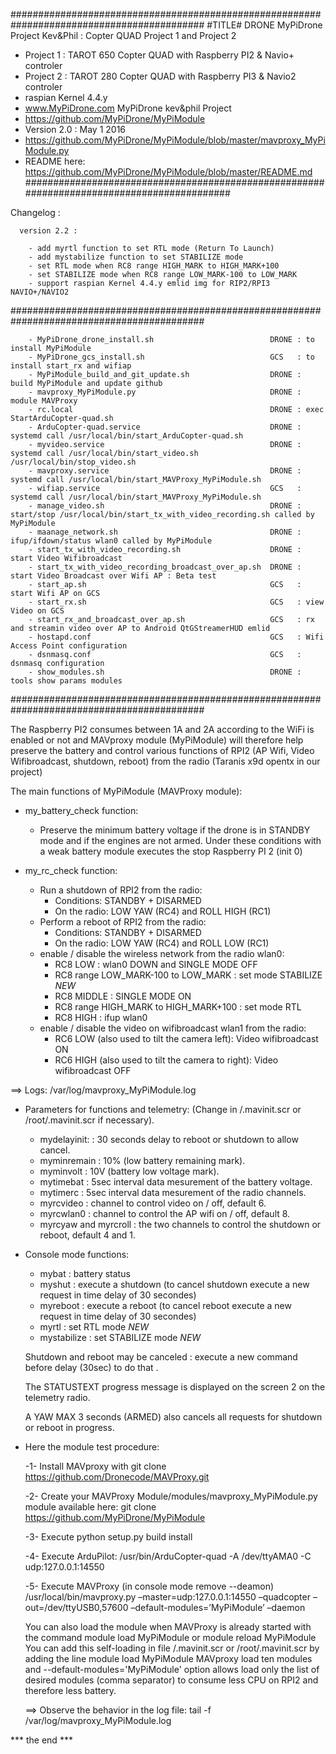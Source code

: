 ###########################################################################################
#TITLE# DRONE MyPiDrone Project Kev&Phil : Copter QUAD Project 1 and Project 2
- Project 1 : TAROT 650 Copter QUAD with Raspberry PI2 & Navio+ controler
- Project 2 : TAROT 280 Copter QUAD with Raspberry PI3 & Navio2 controler
- raspian Kernel 4.4.y 
- www.MyPiDrone.com MyPiDrone kev&phil Project
- https://github.com/MyPiDrone/MyPiModule 
- Version 2.0 : May 1 2016 
- https://github.com/MyPiDrone/MyPiModule/blob/master/mavproxy_MyPiModule.py
- README here: https://github.com/MyPiDrone/MyPiModule/blob/master/README.md
###########################################################################################

 Changelog :

      version 2.2 :

        - add myrtl function to set RTL mode (Return To Launch)
        - add mystabilize function to set STABILIZE mode
        - set RTL mode when RC8 range HIGH_MARK to HIGH_MARK+100
        - set STABILIZE mode when RC8 range LOW_MARK-100 to LOW_MARK
        - support raspian Kernel 4.4.y emlid img for RIP2/RPI3 NAVIO+/NAVIO2

###########################################################################################

        - MyPiDrone_drone_install.sh                          DRONE : to install MyPiModule
        - MyPiDrone_gcs_install.sh                            GCS   : to install start_rx and wifiap
        - MyPiModule_build_and_git_update.sh                  DRONE : build MyPiModule and update github
        - mavproxy_MyPiModule.py                              DRONE : module MAVProxy
        - rc.local                                            DRONE : exec StartArduCopter-quad.sh
        - ArduCopter-quad.service                             DRONE : systemd call /usr/local/bin/start_ArduCopter-quad.sh
        - myvideo.service                                     DRONE : systemd call /usr/local/bin/start_video.sh /usr/local/bin/stop_video.sh
        - mavproxy.service                                    DRONE : systemd call /usr/local/bin/start_MAVProxy_MyPiModule.sh
        - wifiap.service                                      GCS   : systemd call /usr/local/bin/start_MAVProxy_MyPiModule.sh
        - manage_video.sh                                     DRONE : start/stop /usr/local/bin/start_tx_with_video_recording.sh called by MyPiModule
        - maanage_network.sh                                  DRONE : ifup/ifdown/status wlan0 called by MyPiModule 
        - start_tx_with_video_recording.sh                    DRONE : start Video Wifibroadcast
        - start_tx_with_video_recording_broadcast_over_ap.sh  DRONE : start Video Broadcast over Wifi AP : Beta test
        - start_ap.sh                                         GCS   : start Wifi AP on GCS
        - start_rx.sh                                         GCS   : view Video on GCS
        - start_rx_and_broadcast_over_ap.sh                   GCS   : rx and streamin video over AP to Android QtGStreamerHUD emlid
        - hostapd.conf                                        GCS   : Wifi Access Point configuration
        - dsnmasq.conf                                        GCS   : dsnmasq configuration
        - show_modules.sh                                     DRONE : tools show params modules

###########################################################################################


The Raspberry PI2 consumes between 1A and 2A according to the WiFi is enabled or not and MAVproxy module (MyPiModule) 
will therefore help preserve the battery and control various functions of RPI2 (AP Wifi, Video Wifibroadcast, shutdown, reboot)
 from the radio (Taranis x9d opentx in our project)

The main functions of MyPiModule (MAVProxy module):

* my_battery_check function:

    - Preserve the minimum battery voltage if the drone is in STANDBY mode and if the engines are not armed.
      Under these conditions with a weak battery module executes the stop Raspberry PI 2 (init 0)

* my_rc_check function:

    - Run a shutdown of RPI2 from the radio:
        - Conditions: STANDBY + DISARMED
        - On the radio: LOW YAW (RC4) and ROLL HIGH (RC1)
    - Perform a reboot of RPI2 from the radio:
        - Conditions: STANDBY + DISARMED
        - On the radio: LOW YAW (RC4) and ROLL LOW (RC1)
    - enable / disable the wireless network from the radio wlan0:
        - RC8 LOW : wlan0 DOWN and SINGLE MODE OFF
        - RC8 range LOW_MARK-100 to LOW_MARK : set mode STABILIZE *NEW*
        - RC8 MIDDLE : SINGLE MODE ON
        - RC8 range HIGH_MARK to HIGH_MARK+100 : set mode RTL
        - RC8 HIGH : ifup wlan0 
    - enable / disable the video on wifibroadcast wlan1 from the radio:
        - RC6 LOW (also used to tilt the camera left): Video wifibroadcast ON
        - RC6 HIGH (also used to tilt the camera to right): Video wifibroadcast OFF

==> Logs: /var/log/mavproxy_MyPiModule.log


* Parameters for functions and telemetry:
  (Change in /.mavinit.scr or /root/.mavinit.scr if necessary).

    - mydelayinit: : 30 seconds delay to reboot or shutdown to allow cancel.
    - myminremain : 10% (low battery remaining mark).
    - myminvolt : 10V (battery low voltage mark).
    - mytimebat : 5sec interval data mesurement of the battery voltage.
    - mytimerc : 5sec interval data mesurement of the radio channels.
    - myrcvideo : channel to control video on / off, default 6.
    - myrcwlan0 : channel to control the AP wifi on / off, default 8.
    - myrcyaw and myrcroll : the two channels to control the shutdown or reboot, default 4 and 1.

* Console mode functions:

    - mybat       : battery status
    - myshut      : execute a shutdown (to cancel shutdown execute a new request in time delay of 30 secondes)
    - myreboot    : execute a reboot (to cancel reboot execute a new request in time delay of 30 secondes)
    - myrtl       : set RTL mode *NEW*
    - mystabilize : set STABILIZE mode *NEW*

    Shutdown and reboot may be canceled : execute a new command before delay (30sec) to do that .

    The STATUSTEXT progress message is displayed on the screen 2 on the telemetry radio.

    A YAW MAX 3 seconds (ARMED) also cancels all requests for shutdown or reboot in progress.

* Here the module test procedure:

    -1- Install MAVproxy with git clone https://github.com/Dronecode/MAVProxy.git
    
    -2- Create your MAVProxy Module/modules/mavproxy_MyPiModule.py module available here: git clone https://github.com/MyPiDrone/MyPiModule
    
    -3- Execute python setup.py build install
    
    -4- Execute ArduPilot:
      /usr/bin/ArduCopter-quad -A /dev/ttyAMA0 -C udp:127.0.0.1:14550
      
    -5- Execute MAVProxy (in console mode remove --deamon) /usr/local/bin/mavproxy.py –master=udp:127.0.0.1:14550 –quadcopter –out=/dev/ttyUSB0,57600 –default-modules=’MyPiModule’ –daemon

     You can also load the module when MAVProxy is already started with the command module load MyPiModule or module reload MyPiModule
     You can add this self-loading in file /.mavinit.scr or /root/.mavinit.scr by adding the line module load MyPiModule
     MAVproxy load ten modules and --default-modules='MyPiModule' option allows load only the list of desired modules (comma separator) to consume less CPU on RPI2 and therefore less battery.

    ==> Observe the behavior in the log file: tail -f /var/log/mavproxy_MyPiModule.log


*** the end ***

